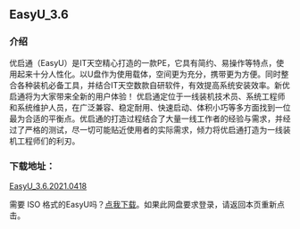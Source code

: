 ## EasyU_3.6


### 介绍

优启通（EasyU）是IT天空精心打造的一款PE，它具有简约、易操作等特点，使用起来十分人性化。以U盘作为使用载体，空间更为充分，携带更为方便。同时整合各种装机必备工具，并结合IT天空数款自研软件，有效提高系统安装效率。新优启通将为大家带来全新的用户体验！
优启通定位于一线装机技术员、系统工程师和系统维护人员，在广泛兼容、稳定耐用、快速启动、体积小巧等多方面找到一位最为合适的平衡点。优启通的打造过程结合了大量一线工作者的经验与需求，并经过了严格的测试，尽一切可能贴近使用者的实际需求，倾力将优启通打造为一线装机工程师们的利刃。


### 下载地址：
[EasyU_3.6.2021.0418](https://www.itsk.com/redirect.php?id=eu)  


需要 ISO 格式的EasyU吗？[点我下载](https://moecloud.cn/s/Op6zCq)。如果此网盘要求登录，请返回本页重新点击。  

